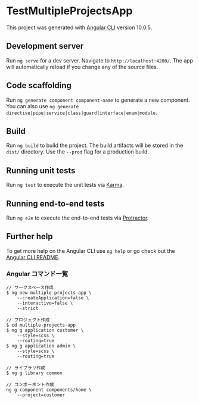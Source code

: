 # TestMultipleProjectsApp

This project was generated with [Angular CLI](https://github.com/angular/angular-cli) version 10.0.5.

## Development server

Run `ng serve` for a dev server. Navigate to `http://localhost:4200/`. The app will automatically reload if you change any of the source files.

## Code scaffolding

Run `ng generate component component-name` to generate a new component. You can also use `ng generate directive|pipe|service|class|guard|interface|enum|module`.

## Build

Run `ng build` to build the project. The build artifacts will be stored in the `dist/` directory. Use the `--prod` flag for a production build.

## Running unit tests

Run `ng test` to execute the unit tests via [Karma](https://karma-runner.github.io).

## Running end-to-end tests

Run `ng e2e` to execute the end-to-end tests via [Protractor](http://www.protractortest.org/).

## Further help

To get more help on the Angular CLI use `ng help` or go check out the [Angular CLI README](https://github.com/angular/angular-cli/blob/master/README.md).


### Angular コマンド一覧

```
// ワークスペース作成
$ ng new multiple-projects-app \
    --createApplication=false \
    --interactive=false \
    --strict

// プロジェクト作成
$ cd multiple-projects-app
$ ng g application customer \
    --style=scss \
    --routing=true
$ ng g application admin \
    --style=scss \
    --routing=true 

// ライブラリ作成
$ ng g library common

// コンポーネント作成
ng g component components/home \
    --project=customer

```